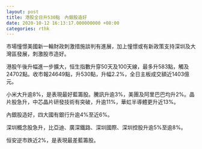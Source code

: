 ```yaml
---
layout: post
title: 港股全日升530點　內銀股造好
date: 2020-10-12 16:13:17.000000000 +08:00
categories: rthk
---
```


市場憧憬美國新一輪財政刺激措施談判有進展，加上憧憬或有新政策支持深圳及大灣區發展，刺激股市造好。

港股午後升幅進一步擴大，恒生指數升穿50天及100天線，最多升583點，觸及24702點。收市報24649點，升530點，升幅2.2%，全日主板成交額近1403億元。

小米大升逾8%，是表現最好藍籌股。騰訊升逾3%，美團及阿里巴巴均升2%。晶片股急升，中芯晶片研發技術有突破，升逾11%，華虹半導體更升近13%。

內銀股造好，四大國有銀行升逾4%至近6%。

深圳概念股急升，比亞迪、廣深鐵路、深圳國際、深圳控股升逾5%至逾8%。

恒安逆市跌近2%，是表現最差藍籌股。
